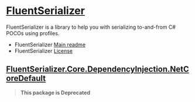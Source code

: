 ﻿# [FluentSerializer](https://github.com/Marvin-Brouwer/FluentSerializer#readme)

FluentSerializer is a library to help you with serializing to-and-from C# POCOs using profiles.

- FluentSerializer [Main readme](https://github.com/Marvin-Brouwer/FluentSerializer#readme)
- FluentSerializer [License](https://github.com/Marvin-Brouwer/FluentSerializer/blob/main/License.md#readme)

## [FluentSerializer.Core.DependencyInjection.NetCoreDefault](https://github.com/Marvin-Brouwer/FluentSerializer/tree/main/src/FluentSerializer.Core.DependencyInjection.NetCoreDefault#readme)

> **This package is Deprecated**
